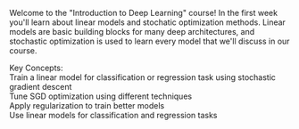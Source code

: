 Welcome to the "Introduction to Deep Learning" course! In the first week you'll learn about linear models and stochatic optimization methods. Linear models are basic building blocks for many deep architectures, and stochastic optimization is used to learn every model that we'll discuss in our course.

Key Concepts:  
    Train a linear model for classification or regression task using stochastic gradient descent  
    Tune SGD optimization using different techniques  
    Apply regularization to train better models  
    Use linear models for classification and regression tasks
